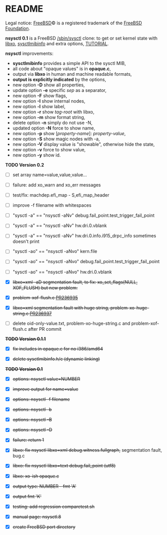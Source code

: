 README
======

Legal notice: [FreeBSD](http://www.freebsd.org)&copy; is a registered trademark of the [FreeBSD Foundation](https://www.freebsdfoundation.org).  

**nsysctl 0.1** is a FreeBSD [/sbin/sysctl](https://man.freebsd.org/sysctl/8) 
clone: to get or set kernel state with [libxo](https://wiki.freebsd.org/LibXo), 
[sysctlmibinfo](https://gitlab.com/alfix/sysctlmibinfo) 
and extra options, [TUTORIAL](http://alfix.gitlab.io/bsd/2019/02/19/nsysctl-tutorial.html).  


**nsysctl** improvements: 

 * **sysctlmibinfo** provides a simple API to the sysctl MIB, 
 * all code about "opaque values" is in **opaque.c**, 
 * output via **libxo** in human and machine readable formats,
 * **output is explicitly indicated** by the options,
 * new option **-D** show all properties,
 * update option **-e** specific _sep_ as a separator,
 * new option **-F** show flags,
 * new option **-I** show internal nodes,
 * new option **-l** show label,
 * new option **-r** show _tag-root_ with libxo,
 * new option **-m** show format string,
 * delete option **-n** simply do not use -N,
 * updated option **-N** force to show name,
 * new option **-p** show [_property-name_]: _property-value_,
 * new option **-S** show magic nodes with -a,
 * new option **-V** display value is "showable", otherwise hide the state,
 * new option **-v** force to show value,
 * new option **-y** show id.


**TODO Version 0.2**

 * [ ] set array name=value,value,value...
 * [ ] failure: add xo\_warn and xo\_err messages
 * [ ] test/fix: machdep.efi\_map - S,efi\_map\_header
 * [ ] improve -f filename with whitespaces
 * [ ] "sysctl -a" == "nsysctl -aNv" debug.fail\_point.test\_trigger\_fail\_point 
 * [ ] "sysctl -a" == "nsysctl -aNv" hw.dri.0.vblank
 * [ ] "sysctl -a" == "nsysctl -aNv" hw.dri.0.info.i915\_drpc\_info sometimes doesn't print
 * [ ] "sysctl -ao" == "nsysctl -aNvo" kern.file
 * [ ] "sysctl -ao" == "nsysctl -aNvo" debug.fail\_point.test\_trigger\_fail\_point
 * [ ] "sysctl -ao" == "nsysctl -aNvo" hw.dri.0.vblank
 * [X] ~~libxo=xml -aD segmentation fault, to fix: xo\_set\_flags(NULL, XOF\_FLUSH) but new problem:~~
 * [X] ~~problem-xof-flush.c [PR236935](https://bugs.freebsd.org/bugzilla/show_bug.cgi?id=236935)~~
 * [X] ~~libxo=xml segmentation fault with huge string, problem-xo-huge-string.c 
       [PR236937](https://bugs.freebsd.org/bugzilla/show_bug.cgi?id=236937)~~
 * [ ] delete oid-only-value.txt, problem-xo-huge-string.c and problem-xof-flush.c after PR commit


~~**TODO Version 0.1.1**~~

* [X] ~~fix includes in opaque.c for no i386/amd64~~
* [X] ~~delete sysctlmibinfo.h/c (dynamic linking)~~


~~**TODO Version 0.1**~~

 * [X] ~~options: nsysctl value=NUMBER~~
 * [X] ~~improve output for name=value~~
 * [X] ~~options: nsysctl -f filename~~
 * [X] ~~options: nsysctl -b~~
 * [X] ~~options: nsysctl -B~~
 * [X] ~~options: nsysctl -D~~
 * [X] ~~failure: return 1~~
 * [X] ~~libxo: fix nsysctl libxo=xml debug.witness.fullgraph,~~ segmentation fault, bug.c
 * [X] ~~libxo: fix nsysctl libxo=text debug.fail\_point  (utf8)~~
 * [X] ~~libxo: xo-ish opaque.c~~
 * [X] ~~output type: NUMBER - fmt 'A'~~
 * [X] ~~output fmt 'K'~~
 * [X] ~~testing: add regression comparetest.sh~~
 * [X] ~~manual page: nsysctl.8~~
 * [X] ~~create FreeBSD port directory~~

